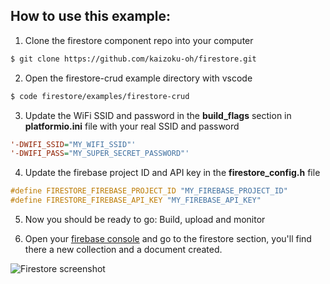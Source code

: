 ## How to use this example:

1. Clone the firestore component repo into your computer
``` bash
$ git clone https://github.com/kaizoku-oh/firestore.git
```

2. Open the firestore-crud example directory with vscode
``` bash
$ code firestore/examples/firestore-crud
```

3. Update the WiFi SSID and password in the **build_flags** section in **platformio.ini** file with your real SSID and password
``` INI
'-DWIFI_SSID="MY_WIFI_SSID"'
'-DWIFI_PASS="MY_SUPER_SECRET_PASSWORD"'
```

4. Update the firebase project ID and API key in the **firestore_config.h** file
``` C
#define FIRESTORE_FIREBASE_PROJECT_ID "MY_FIREBASE_PROJECT_ID"
#define FIRESTORE_FIREBASE_API_KEY "MY_FIREBASE_API_KEY"
```

5. Now you should be ready to go: Build, upload and monitor

6. Open your [firebase console](https://console.firebase.google.com/) and go to the firestore section, you'll find there a new collection and a document created.

![Firestore screenshot](https://raw.githubusercontent.com/kaizoku-oh/firestore/example-update/docs/images/firestore.png)